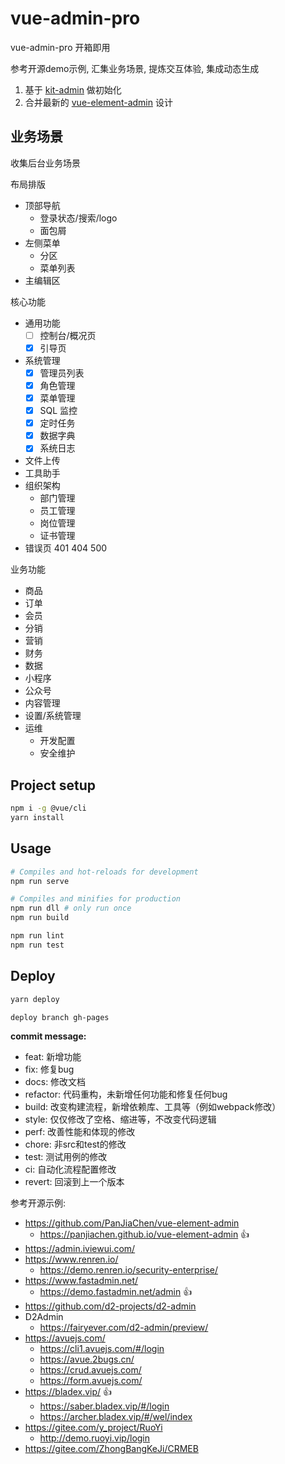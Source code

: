 # vue-admin-pro

vue-admin-pro 开箱即用

参考开源demo示例, 汇集业务场景, 提炼交互体验, 集成动态生成

1. 基于 [kit-admin](https://github.com/jskit/kit-admin/) 做初始化
2. 合并最新的 [vue-element-admin](https://github.com/PanJiaChen/vue-element-admin) 设计

## 业务场景

收集后台业务场景

布局排版

- 顶部导航
  - 登录状态/搜索/logo
  - 面包屑
- 左侧菜单
  - 分区
  - 菜单列表
- 主编辑区

核心功能

- 通用功能
  - [ ] 控制台/概况页
  - [x] 引导页
- 系统管理
  - [x] 管理员列表
  - [x] 角色管理
  - [x] 菜单管理
  - [x] SQL 监控
  - [x] 定时任务
  - [x] 数据字典
  - [x] 系统日志
- 文件上传
- 工具助手
- 组织架构
  - 部门管理
  - 员工管理
  - 岗位管理
  - 证书管理
- 错误页 401 404 500

业务功能

- 商品
- 订单
- 会员
- 分销
- 营销
- 财务
- 数据
- 小程序
- 公众号
- 内容管理
- 设置/系统管理
- 运维
  - 开发配置
  - 安全维护

## Project setup

```bash
npm i -g @vue/cli
yarn install
```

## Usage

```bash
# Compiles and hot-reloads for development
npm run serve

# Compiles and minifies for production
npm run dll # only run once
npm run build

npm run lint
npm run test
```

## Deploy

```bash
yarn deploy

deploy branch gh-pages
```

**commit message:**

- feat: 新增功能
- fix: 修复bug
- docs: 修改文档
- refactor: 代码重构，未新增任何功能和修复任何bug
- build: 改变构建流程，新增依赖库、工具等（例如webpack修改）
- style: 仅仅修改了空格、缩进等，不改变代码逻辑
- perf: 改善性能和体现的修改
- chore: 非src和test的修改
- test: 测试用例的修改
- ci: 自动化流程配置修改
- revert: 回滚到上一个版本

参考开源示例:

- https://github.com/PanJiaChen/vue-element-admin
  - https://panjiachen.github.io/vue-element-admin 👍
- https://admin.iviewui.com/
- https://www.renren.io/
  - https://demo.renren.io/security-enterprise/
- https://www.fastadmin.net/
  - https://demo.fastadmin.net/admin 👍
- https://github.com/d2-projects/d2-admin
- D2Admin
  - https://fairyever.com/d2-admin/preview/
- https://avuejs.com/
  - https://cli1.avuejs.com/#/login
  - https://avue.2bugs.cn/
  - https://crud.avuejs.com/
  - https://form.avuejs.com/
- https://bladex.vip/ 👍
  - https://saber.bladex.vip/#/login
  - https://archer.bladex.vip/#/wel/index
- https://gitee.com/y_project/RuoYi
  - http://demo.ruoyi.vip/login
- https://gitee.com/ZhongBangKeJi/CRMEB
